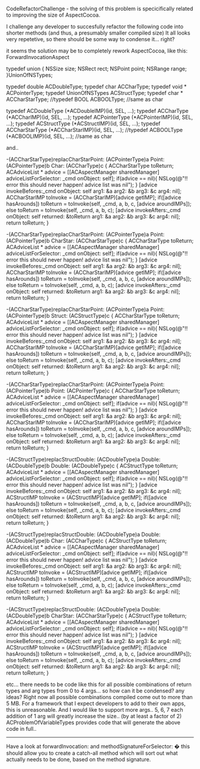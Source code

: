 CodeRefactorChallenge - the solving of this problem is specicifically related to improving the size of AspectCocoa.

I challenge any developer to succesfully refactor the following code into shorter methods (and thus, a presumably smaller compiled size)
It all looks very repetetive, so there should be some way to condense it...  right?

it seems the solution may be to completely rework AspectCocoa, like this: ForwardInvocationAspect
    

typedef union {
    NSSize size;
    NSRect rect;
    NSPoint point;
    NSRange range;
}UnionOfNSTypes;

typedef double ACDoubleType;
typedef char ACCharType;
typedef void * ACPointerType;
typedef UnionOfNSTypes ACStructType;
typedef char * ACCharStarType;
//typedef BOOL ACBOOLType; //same as char

typedef ACDoubleType (*ACDoubleIMP)(id, SEL, ...);
typedef ACCharType (*ACCharIMP)(id, SEL, ...);
typedef ACPointerType (*ACPointerIMP)(id, SEL, ...);
typedef ACStructType (*ACStructIMP)(id, SEL, ...);
typedef ACCharStarType (*ACCharStarIMP)(id, SEL, ...);
//typedef ACBOOLType (*ACBOOLIMP)(id, SEL, ...); //same as char



and..

    


-(ACCharStarType)replacCharStarPoint: (ACPointerType)a Point: (ACPointerType)b Char: (ACCharType)c {
    ACCharStarType toReturn;
    ACAdviceList * advice = [[ACAspectManager sharedManager] adviceListForSelector: _cmd onObject: self];
    if(advice == nil){ NSLog(@"!! error this should never happen! advice list was nil"); }
    [advice invokeBefores:_cmd onObject: self arg1: &a arg2: &b arg3: &c arg4: nil];
    ACCharStarIMP toInvoke = (ACCharStarIMP)[advice getIMP];
    if([advice hasArounds])
        toReturn = toInvoke(self, _cmd, a, b, c, [advice aroundIMPs]);
    else
        toReturn = toInvoke(self, _cmd, a, b, c);
    [advice invokeAfters:_cmd onObject: self returned: &toReturn arg1: &a arg2: &b arg3: &c arg4: nil];
    return toReturn;
}


-(ACCharStarType)replacCharStarPoint: (ACPointerType)a Point: (ACPointerType)b CharStar: (ACCharStarType)c {
    ACCharStarType toReturn;
    ACAdviceList * advice = [[ACAspectManager sharedManager] adviceListForSelector: _cmd onObject: self];
    if(advice == nil){ NSLog(@"!! error this should never happen! advice list was nil"); }
    [advice invokeBefores:_cmd onObject: self arg1: &a arg2: &b arg3: &c arg4: nil];
    ACCharStarIMP toInvoke = (ACCharStarIMP)[advice getIMP];
    if([advice hasArounds])
        toReturn = toInvoke(self, _cmd, a, b, c, [advice aroundIMPs]);
    else
        toReturn = toInvoke(self, _cmd, a, b, c);
    [advice invokeAfters:_cmd onObject: self returned: &toReturn arg1: &a arg2: &b arg3: &c arg4: nil];
    return toReturn;
}


-(ACCharStarType)replacCharStarPoint: (ACPointerType)a Point: (ACPointerType)b Struct: (ACStructType)c {
    ACCharStarType toReturn;
    ACAdviceList * advice = [[ACAspectManager sharedManager] adviceListForSelector: _cmd onObject: self];
    if(advice == nil){ NSLog(@"!! error this should never happen! advice list was nil"); }
    [advice invokeBefores:_cmd onObject: self arg1: &a arg2: &b arg3: &c arg4: nil];
    ACCharStarIMP toInvoke = (ACCharStarIMP)[advice getIMP];
    if([advice hasArounds])
        toReturn = toInvoke(self, _cmd, a, b, c, [advice aroundIMPs]);
    else
        toReturn = toInvoke(self, _cmd, a, b, c);
    [advice invokeAfters:_cmd onObject: self returned: &toReturn arg1: &a arg2: &b arg3: &c arg4: nil];
    return toReturn;
}


-(ACCharStarType)replacCharStarPoint: (ACPointerType)a Point: (ACPointerType)b Point: (ACPointerType)c {
    ACCharStarType toReturn;
    ACAdviceList * advice = [[ACAspectManager sharedManager] adviceListForSelector: _cmd onObject: self];
    if(advice == nil){ NSLog(@"!! error this should never happen! advice list was nil"); }
    [advice invokeBefores:_cmd onObject: self arg1: &a arg2: &b arg3: &c arg4: nil];
    ACCharStarIMP toInvoke = (ACCharStarIMP)[advice getIMP];
    if([advice hasArounds])
        toReturn = toInvoke(self, _cmd, a, b, c, [advice aroundIMPs]);
    else
        toReturn = toInvoke(self, _cmd, a, b, c);
    [advice invokeAfters:_cmd onObject: self returned: &toReturn arg1: &a arg2: &b arg3: &c arg4: nil];
    return toReturn;
}


-(ACStructType)replacStructDouble: (ACDoubleType)a Double: (ACDoubleType)b Double: (ACDoubleType)c {
    ACStructType toReturn;
    ACAdviceList * advice = [[ACAspectManager sharedManager] adviceListForSelector: _cmd onObject: self];
    if(advice == nil){ NSLog(@"!! error this should never happen! advice list was nil"); }
    [advice invokeBefores:_cmd onObject: self arg1: &a arg2: &b arg3: &c arg4: nil];
    ACStructIMP toInvoke = (ACStructIMP)[advice getIMP];
    if([advice hasArounds])
        toReturn = toInvoke(self, _cmd, a, b, c, [advice aroundIMPs]);
    else
        toReturn = toInvoke(self, _cmd, a, b, c);
    [advice invokeAfters:_cmd onObject: self returned: &toReturn arg1: &a arg2: &b arg3: &c arg4: nil];
    return toReturn;
}


-(ACStructType)replacStructDouble: (ACDoubleType)a Double: (ACDoubleType)b Char: (ACCharType)c {
    ACStructType toReturn;
    ACAdviceList * advice = [[ACAspectManager sharedManager] adviceListForSelector: _cmd onObject: self];
    if(advice == nil){ NSLog(@"!! error this should never happen! advice list was nil"); }
    [advice invokeBefores:_cmd onObject: self arg1: &a arg2: &b arg3: &c arg4: nil];
    ACStructIMP toInvoke = (ACStructIMP)[advice getIMP];
    if([advice hasArounds])
        toReturn = toInvoke(self, _cmd, a, b, c, [advice aroundIMPs]);
    else
        toReturn = toInvoke(self, _cmd, a, b, c);
    [advice invokeAfters:_cmd onObject: self returned: &toReturn arg1: &a arg2: &b arg3: &c arg4: nil];
    return toReturn;
}


-(ACStructType)replacStructDouble: (ACDoubleType)a Double: (ACDoubleType)b CharStar: (ACCharStarType)c {
    ACStructType toReturn;
    ACAdviceList * advice = [[ACAspectManager sharedManager] adviceListForSelector: _cmd onObject: self];
    if(advice == nil){ NSLog(@"!! error this should never happen! advice list was nil"); }
    [advice invokeBefores:_cmd onObject: self arg1: &a arg2: &b arg3: &c arg4: nil];
    ACStructIMP toInvoke = (ACStructIMP)[advice getIMP];
    if([advice hasArounds])
        toReturn = toInvoke(self, _cmd, a, b, c, [advice aroundIMPs]);
    else
        toReturn = toInvoke(self, _cmd, a, b, c);
    [advice invokeAfters:_cmd onObject: self returned: &toReturn arg1: &a arg2: &b arg3: &c arg4: nil];
    return toReturn;
}



etc...
there needs to be code like this for all possible combinations of return types and arg types from 0 to 4 args...
so how can it be condensed? any ideas?  Right now all possible combinations compiled come out to more than 5 MB.  For a framework that I expect developers to add to their own apps, this is unreasonable.  And I would like to support more args.. 5, 6, 7 each addition of 1 arg will greatly increase the size.. (by at least a factor of 2)  ACProblemOfVariableTypes provides code that will generate the above code in full..

----

Have a look at forwardInvocation: and methodSignatureForSelector: � this should allow you to create a catch-all method which will sort out what actually needs to be done, based on the method signature.
